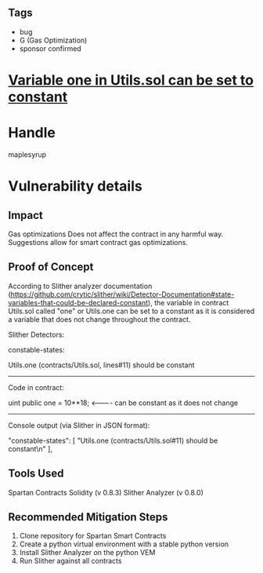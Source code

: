 ## Tags

- bug
- G (Gas Optimization)
- sponsor confirmed

# [Variable one in Utils.sol can be set to constant  ](https://github.com/code-423n4/2021-07-spartan-findings/issues/146) 

# Handle

maplesyrup


# Vulnerability details

## Impact
Gas optimizations
Does not affect the contract in any harmful way. Suggestions allow for smart contract gas optimizations.

## Proof of Concept
According to Slither analyzer documentation (https://github.com/crytic/slither/wiki/Detector-Documentation#state-variables-that-could-be-declared-constant), the variable in contract Utils.sol called "one" or Utils.one can be set to a constant as it is considered a variable that does not change throughout the contract. 

Slither Detectors:

constable-states:

Utils.one (contracts/Utils.sol, lines#11) should be constant

------------

Code in contract:

uint public one = 10**18; <---- can be constant as it does not change

--------------

Console output (via Slither in JSON format):

  "constable-states": [
    "Utils.one (contracts/Utils.sol#11) should be constant\n"
  ],

## Tools Used

Spartan Contracts
Solidity (v 0.8.3)
Slither Analyzer (v 0.8.0)

## Recommended Mitigation Steps

1. Clone repository for Spartan Smart Contracts
2. Create a python virtual environment with a stable python version
3. Install Slither Analyzer on the python VEM
4. Run Slither against all contracts

